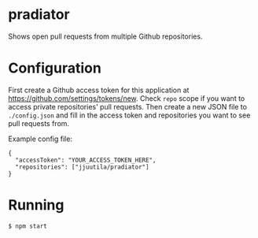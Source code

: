 # pradiator
Shows open pull requests from multiple Github repositories.

# Configuration
First create a Github access token for this application at
https://github.com/settings/tokens/new. Check `repo` scope if you want to
access private repositories' pull requests.  Then create a new JSON file to
`./config.json` and fill in the access token and repositories you want
to see pull requests from.

Example config file:
```
{
  "accessToken": "YOUR_ACCESS_TOKEN_HERE",
  "repositories": ["jjuutila/pradiator"]
}
```

# Running
`$ npm start`
